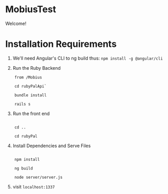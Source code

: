 # MobiusTest

Welcome! 

# Installation Requirements

1) We'll need Angular's CLI to ng build thus:
``` npm install -g @angular/cli ``` 

2) Run the Ruby Backend 

```
    from /Mobius 

    cd rubyPalApi`

    bundle install

    rails s

 ```

3) Run the front end 
  ``` from /rubyPalApi  
      
      cd .. 

      cd rubyPal

  ```


4) Install Dependencies and Serve Files

``` from /rubyPal

    npm install

    ng build

    node server/server.js

  ```

5) visit `localhost:1337`
